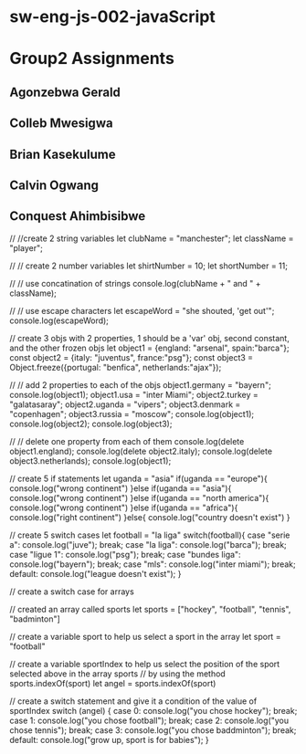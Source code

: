 # sw-eng-js-002-javaScript

# Group2 Assignments
## Agonzebwa Gerald
## Colleb Mwesigwa
## Brian Kasekulume
## Calvin Ogwang
## Conquest Ahimbisibwe



// //create 2 string variables
let clubName = "manchester";
let className = "player";

// // create 2 number variables
let shirtNumber = 10;
let shortNumber = 11;


// // use concatination of strings
console.log(clubName + " and " + className);


// // use escape characters
let escapeWord = "she shouted, 'get out'";
console.log(escapeWord);

// create 3 objs with 2 properties, 1 should be a 'var' obj, second constant, and the other frozen objs
let object1 = {england: "arsenal", spain:"barca"};
const object2 = {italy: "juventus", france:"psg"};
const object3 = Object.freeze({portugal: "benfica", netherlands:"ajax"});


// // add 2 properties to each of the objs
object1.germany = "bayern";
console.log(object1);
object1.usa = "inter Miami";
object2.turkey = "galatasaray";
object2.uganda = "vipers";
object3.denmark = "copenhagen";
object3.russia = "moscow";
console.log(object1);
console.log(object2);
console.log(object3);




// // delete one property from each of them
console.log(delete object1.england);
console.log(delete object2.italy);
console.log(delete object3.netherlands);
console.log(object1);




// create 5 if statements 
let uganda = "asia"
if(uganda == "europe"){
    console.log("wrong  continent")
}else if(uganda == "asia"){
    console.log("wrong continent")
}else if(uganda == "north america"){
    console.log("wrong continent")
}else if(uganda == "africa"){
    console.log("right continent")
}else{
    console.log("country doesn't exist")
}



// create 5 switch cases
let football = "la liga"
switch(football){
    case "serie a":
        console.log("juve");
        break;
    case "la liga":
        console.log("barca");
        break;
    case "ligue 1":
        console.log("psg");
        break;
    case "bundes liga":
        console.log("bayern");
        break;
    case "mls":
        console.log("inter miami");
        break;
    default:
        console.log("league doesn't exist");
}




// create a switch case for arrays

// created an array called sports 
let sports = ["hockey", "football", "tennis", "badminton"]

// create a variable sport to help us select a sport in the array 
let sport = "football"

// create a variable sportIndex to help us select the position of the sport selected above in the array sports 
// by using the method sports.indexOf(sport) 
let angel = sports.indexOf(sport)

// create a switch statement and give it a condition of the value of sportIndex
switch (angel) {
    case 0:
        console.log("you chose hockey");
        break;
    case 1:
        console.log("you chose football");
        break;
    case 2:
        console.log("you chose tennis");
        break;
    case 3:
        console.log("you chose baddminton");
        break;
    default:
        console.log("grow up, sport is for babies");
}
